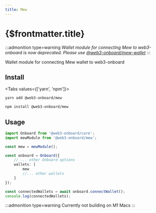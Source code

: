 ```yaml
---
title: Mew
---
```


# {$frontmatter.title}

:::admonition type=warning
_Wallet module for connecting Mew to web3-onboard is now deprecated. Please use [@web3-onboard/mew-wallet](../../wallets/mewwallet.md)_
:::

Wallet module for connecting Mew wallet to web3-onboard

## Install

<Tabs values={['yarn', 'npm']}>
<TabPanel value="yarn">

```sh copy
yarn add @web3-onboard/mew
```

  </TabPanel>
  <TabPanel value="npm">

```sh copy
npm install @web3-onboard/mew
```

  </TabPanel>
</Tabs>

## Usage

```typescript
import Onboard from '@web3-onboard/core';
import mewModule from '@web3-onboard/mew';

const mew = mewModule();

const onboard = Onboard({
	// ... other Onboard options
	wallets: [
		mew
		//... other wallets
	]
});

const connectedWallets = await onboard.connectWallet();
console.log(connectedWallets);
```

:::admonition type=warning
Currently not building on M1 Macs
:::
